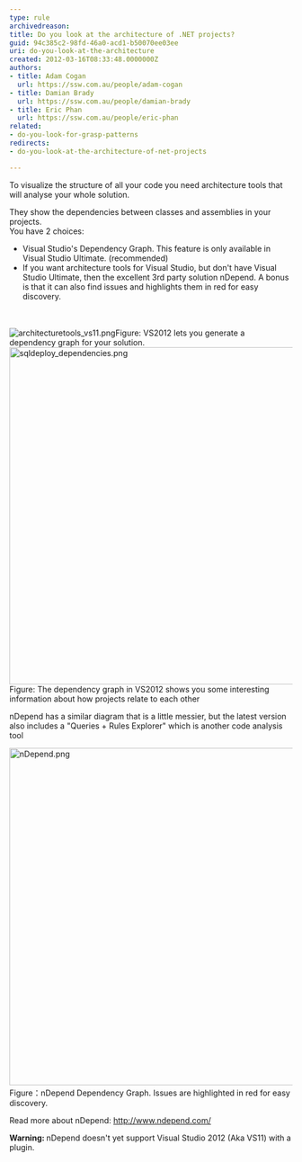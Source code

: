 ```yaml
---
type: rule
archivedreason: 
title: Do you look at the architecture of .NET projects?
guid: 94c385c2-98fd-46a0-acd1-b50070ee03ee
uri: do-you-look-at-the-architecture
created: 2012-03-16T08:33:48.0000000Z
authors:
- title: Adam Cogan
  url: https://ssw.com.au/people/adam-cogan
- title: Damian Brady
  url: https://ssw.com.au/people/damian-brady
- title: Eric Phan
  url: https://ssw.com.au/people/eric-phan
related:
- do-you-look-for-grasp-patterns
redirects:
- do-you-look-at-the-architecture-of-net-projects

---
```



<p>To visualize the structure of all your code you need architecture tools that will analyse your whole solution.</p>
<p>They show the dependencies between classes and assemblies in your projects.<br>
You have 2 choices&#58;</p>
<ul>
<li>Visual Studio's Dependency Graph. This feature is only available in Visual Studio Ultimate. (recommended)</li>
<li>If you want architecture tools for Visual Studio, but don't have Visual Studio Ultimate, then the excellent 3rd party solution nDepend. A bonus is that it can also find issues and highlights them in red for easy discovery.</li>
</ul>

<br><excerpt class='endintro'></excerpt><br>
<img class="ms-rteCustom-ImageArea" src="/PublishingImages/ArchitectureToolsVS11.png" alt="architecturetools_vs11.png" /><span class="ssw-rteStyle-FigureNormal">Figure&#58; VS2012 lets you generate a dependency graph for your solution.</span>
<img class="ms-rteCustom-ImageArea" src="/PublishingImages/DependencyDiagramInVS11.png" alt="sqldeploy_dependencies.png" style="width&#58;600px;" />
<span class="ssw-rteStyle-FigureNormal">Figure&#58; The dependency graph in VS2012 shows you some interesting information about how projects relate to each other</span>
<p>nDepend has a similar diagram that is a little messier, but the latest version also includes a &quot;Queries + Rules Explorer&quot; which is another code analysis tool</p>
<img class="ms-rteCustom-ImageArea" src="/PublishingImages/nDependDependencyGraph.png" alt="nDepend.png" style="width&#58;600px;" />​
<span class="ssw-rteStyle-FigureNormal">Figure：nDepend Dependency Graph. Issues are highlighted in red for easy discovery.</span>
<p>Read more about nDepend&#58; <a href="http&#58;//www.ndepend.com/">http&#58;//www.ndepend.com/</a></p>
<p><strong>Warning&#58; </strong>nDepend doesn't yet support Visual Studio 2012 (Aka VS11) with a plugin.</p>


